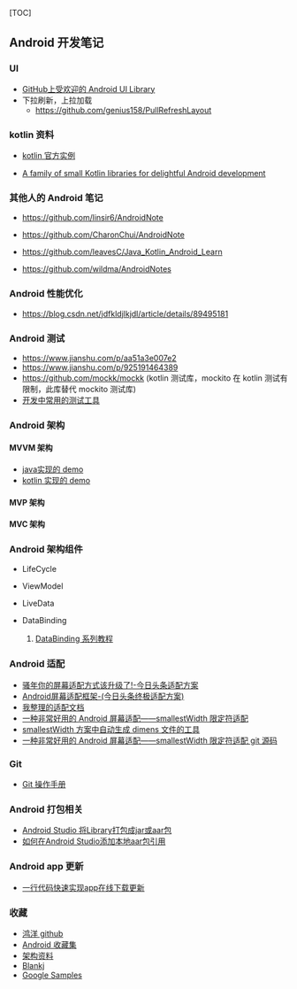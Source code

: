 [TOC]



## Android 开发笔记

### UI

- [GitHub上受欢迎的 Android UI Library](https://hndeveloper.github.io/2017/github-android-ui.html)
- 下拉刷新，上拉加载
  - https://github.com/genius158/PullRefreshLayout

### kotlin 资料

- [kotlin 官方实例](https://play.kotlinlang.org/byExample/overview)

- [A family of small Kotlin libraries for delightful Android development](https://github.com/LouisCAD/Splitties)

### 其他人的  Android  笔记

- https://github.com/linsir6/AndroidNote

- https://github.com/CharonChui/AndroidNote

- https://github.com/leavesC/Java_Kotlin_Android_Learn
- https://github.com/wildma/AndroidNotes

### Android 性能优化

- https://blog.csdn.net/jdfkldjlkjdl/article/details/89495181

### Android 测试

- https://www.jianshu.com/p/aa51a3e007e2
- https://www.jianshu.com/p/925191464389
- https://github.com/mockk/mockk (kotlin 测试库，mockito 在 kotlin 测试有限制，此库替代 mockito 测试库)
- [开发中常用的测试工具](https://github.com/hgncxzy/AndroidNote/blob/master/开发中常用的测试工具.md)

### Android 架构

#### MVVM 架构

- [java实现的 demo](https://github.com/mengjingbo/ViewModelAndLiveDataSample)
- [kotlin 实现的 demo](https://github.com/hgncxzy/ViewModelAndLiveDataSample    )

#### MVP 架构

#### MVC 架构

### Android 架构组件

- LifeCycle

- ViewModel

- LiveData

- DataBinding

  1. [ DataBinding 系列教程](https://www.jianshu.com/p/53925ccb900e)


### Android 适配

- [骚年你的屏幕适配方式该升级了!-今日头条适配方案]( https://www.jianshu.com/p/55e0fca23b4f?utm_campaign=maleskine&utm_content=note&utm_medium=seo_notes&utm_source=recommendation)
- [Android屏幕适配框架-(今日头条终极适配方案)]( https://www.jianshu.com/p/cd373f529bea?tdsourcetag=s_pctim_aiomsg)
- [我整理的适配文档](https://github.com/hgncxzy/AndroidNote/blob/master/Android%E9%80%82%E9%85%8D%E9%97%AE%E9%A2%98.md)
- [一种非常好用的 Android 屏幕适配——smallestWidth 限定符适配](https://www.jianshu.com/p/1302ad5a4b04)
- [smallestWidth 方案中自动生成 dimens 文件的工具](https://github.com/hgncxzy/dimens_sw)
- [一种非常好用的 Android 屏幕适配——smallestWidth 限定符适配 git 源码](https://github.com/hgncxzy/ScreenAdaptation)

### Git
  - [Git 操作手册](https://github.com/hgncxzy/AndroidNote/blob/master/Git.md)

### Android 打包相关

- [Android Studio 将Library打包成jar或aar包](https://blog.csdn.net/chengxu_hou/article/details/80136548)
- [如何在Android Studio添加本地aar包引用](https://blog.csdn.net/github_27263697/article/details/79196273)

### Android app 更新
- [一行代码快速实现app在线下载更新](https://github.com/hgncxzy/UpdateAppUtils)

### 收藏

- [鸿洋 github](https://github.com/hongyangAndroid?tab=repositories)
- [Android 收藏集](https://www.jianshu.com/p/dad51f6c9c4d?utm_campaign=maleskine&utm_content=note&utm_medium=seo_notes&utm_source=recommendation)
- [架构资料](https://github.com/0voice/from_coder_to_expert)
- [Blankj](https://github.com/Blankj)
- [Google Samples](https://github.com/googlesamples)

